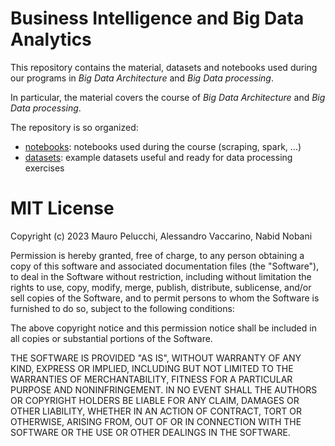 # Business Intelligence and Big Data Analytics

This repository contains the material, datasets and notebooks used during our programs in *Big Data Architecture* and *Big Data processing*.

In particular, the material covers the course of *Big Data Architecture* and *Big Data processing*.

The repository is so organized:
- [notebooks](https://github.com/mauropelucchi/bibda_2023/tree/main/notebooks): notebooks used during the course (scraping, spark, ...)
- [datasets](https://github.com/mauropelucchi/bibda_2023/tree/main/datasets): example datasets useful and ready for data processing exercises


# MIT License

Copyright (c) 2023 Mauro Pelucchi, Alessandro Vaccarino, Nabid Nobani

Permission is hereby granted, free of charge, to any person obtaining a copy
of this software and associated documentation files (the "Software"), to deal
in the Software without restriction, including without limitation the rights
to use, copy, modify, merge, publish, distribute, sublicense, and/or sell
copies of the Software, and to permit persons to whom the Software is
furnished to do so, subject to the following conditions:

The above copyright notice and this permission notice shall be included in all
copies or substantial portions of the Software.

THE SOFTWARE IS PROVIDED "AS IS", WITHOUT WARRANTY OF ANY KIND, EXPRESS OR
IMPLIED, INCLUDING BUT NOT LIMITED TO THE WARRANTIES OF MERCHANTABILITY,
FITNESS FOR A PARTICULAR PURPOSE AND NONINFRINGEMENT. IN NO EVENT SHALL THE
AUTHORS OR COPYRIGHT HOLDERS BE LIABLE FOR ANY CLAIM, DAMAGES OR OTHER
LIABILITY, WHETHER IN AN ACTION OF CONTRACT, TORT OR OTHERWISE, ARISING FROM,
OUT OF OR IN CONNECTION WITH THE SOFTWARE OR THE USE OR OTHER DEALINGS IN THE
SOFTWARE.
